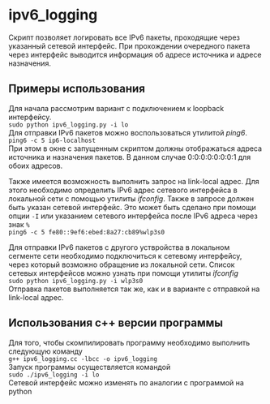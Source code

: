 # ipv6_logging
Скрипт позволяет логировать все IPv6 пакеты, проходящие через указанный сетевой интерфейс.
При прохождении очередного пакета через интерфейс выводится информация об адресе источника и адресе назначения.
## Примеры использования
Для начала рассмотрим вариант с подключением к loopback интерфейсу.  
`sudo python ipv6_logging.py -i lo`  
Для отправки IPv6 пакетов можно воспользоваться утилитой *ping6*.  
`ping6 -c 5 ip6-localhost`  
При этом в окне с запущенным скриптом должны отображаться адреса источника и назначения пакетов.
В данном случае 0:0:0:0:0:0:0:1 для обоих адресов.

Также имеется возможность выполнить запрос на link-local адрес. Для этого необходимо определить IPv6 адрес сетевого интерфейса 
в локальной сети с помощью утилиты *ifconfig*.
Также в запросе должен быть указан сетевой интерфейс. Это может быть сделано при помощи опции `-I` или указанием
сетевого интерфейса после IPv6 адреса через знак `%`  
`ping6 -c 5 fe80::9ef6:ebed:8a27:cb89%wlp3s0`

Для отправки IPv6 пакетов с другого уствройства в локальном сегменте сети необходимо подключиться к сетевому интерфейсу,
через который возможно обращение из локальной сети.
Список сетевых интерфейсов можно узнать при помощи утилиты *ifconfig*  
`sudo python ipv6_logging.py -i wlp3s0`  
Отправка пакетов выполняется так же, как и в варианте с отправкой на link-local адрес.

## Использования c++ версии программы
Для того, чтобы скомпилировать программу необходимо выполнить следующую команду  
`g++ ipv6_logging.cc -lbcc -o ipv6_logging`  
Запуск программы осуществляется командой  
`sudo ./ipv6_logging -i lo`  
Сетевой интерфейс можно изменять по аналогии с программой на python
